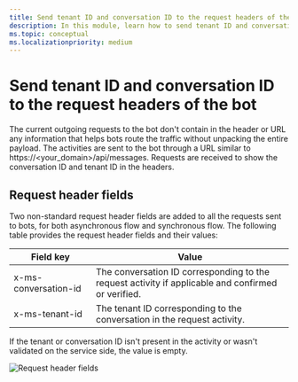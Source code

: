 ```yaml
---
title: Send tenant ID and conversation ID to the request headers of the bot
description: In this module, learn how to send tenant ID and conversation ID to the request headers of the bot in Teams.
ms.topic: conceptual
ms.localizationpriority: medium
---
```


# Send tenant ID and conversation ID to the request headers of the bot

The current outgoing requests to the bot don't contain in the header or URL any information that helps bots route the traffic without unpacking the entire payload. The activities are sent to the bot through a URL similar to https://<your_domain>/api/messages. Requests are received to show the conversation ID and tenant ID in the headers.

## Request header fields

Two non-standard request header fields are added to all the requests sent to bots, for both asynchronous flow and synchronous flow. The following table provides the request header fields and their values:

| Field key | Value |
|----------------|-----------------|
| x-ms-conversation-id | The conversation ID corresponding to the request activity if applicable and confirmed or verified. |
| x-ms-tenant-id | The tenant ID corresponding to the conversation in the request activity. |

If the tenant or conversation ID isn't present in the activity or wasn't validated on the service side, the value is empty.

![Request header fields](~/assets/images/bots/requestheaderfields.png)
